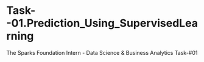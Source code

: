 # Task--01.Prediction_Using_SupervisedLearning

The Sparks Foundation
Intern - Data Science & Business Analytics
Task-#01
